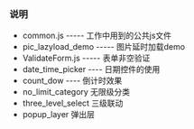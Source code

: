﻿### 说明
* common.js         ----- 工作中用到的公共js文件</br>
* pic_lazyload_demo ----- 图片延时加载demo</br>
* ValidateForm.js   ----- 表单非空验证</br>
* date_time_picker  ----  日期控件的使用
* count_dow  ----  倒计时效果
* no_limit_category 无限级分类
* three_level_select 三级联动
* popup_layer 弹出层
